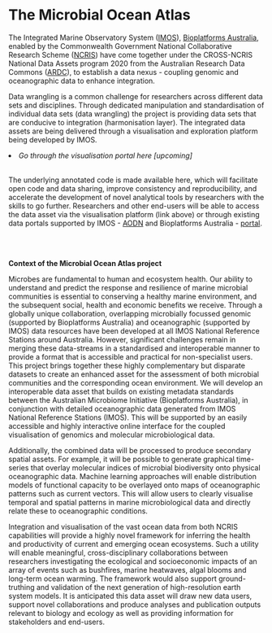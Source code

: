 # The Microbial Ocean Atlas 

The Integrated Marine Observatory System ([IMOS](https://imos.org.au/)), [Bioplatforms Australia](https://bioplatforms.com/), enabled by the Commonwealth Government National Collaborative Research Scheme ([NCRIS](https://www.education.gov.au/ncris)) have come together under the CROSS-NCRIS National Data Assets program 2020 from the Australian Research Data Commons ([ARDC](https://ardc.edu.au/)), to establish a data nexus - coupling genomic and oceanographic data to enhance integration.

Data wrangling is a common challenge for researchers across different data sets and disciplines. Through dedicated manipulation and standardisation of individual data sets (data wrangling) the project is providing data sets that are conducive to integration (harmonisation layer). The integrated data assets are being delivered through a visualisation and exploration platform being developed by IMOS.  

<li><i>Go through the visualisation portal here [upcoming]</i></li>
</br>

The underlying annotated code is made available here, which will facilitate open code and data sharing, improve consistency and reproducibility, and accelerate the development of novel analytical tools by researchers with the skills to go further. 
Researchers and other end-users will be able to access the data asset via the visualisation platform (link above) or through existing data portals supported by IMOS - [AODN](https://portal.aodn.org.au/) and Bioplatforms Australia - [portal](https://data.bioplatforms.com/organization/about/australian-microbiome).

</br>
</br>

<b>Context of the Microbial Ocean Atlas project</b>

Microbes are fundamental to human and ecosystem health. Our ability to understand and predict the response and resilience of marine microbial communities is essential to conserving a healthy marine environment, and the subsequent social, health and economic benefits we receive. Through a globally unique collaboration, overlapping microbially focussed genomic (supported by Bioplatforms Australia) and oceanographic (supported by IMOS) data resources have been developed at all IMOS National Reference Stations around Australia. However, significant challenges remain in merging these data-streams in a standardised and interoperable manner to provide a format that is accessible and practical for non-specialist users.
This project brings together these highly complementary but disparate datasets to create an enhanced asset for the assessment of both microbial communities and the corresponding ocean environment. We will develop an interoperable data asset that builds on existing metadata standards between the Australian Microbiome Initiative (Bioplatforms Australia), in conjunction with detailed oceanographic data generated from IMOS National Reference Stations (IMOS). This will be supported by an easily accessible and highly interactive online interface for the coupled visualisation of genomics and molecular microbiological data.
 
Additionally, the combined data will be processed to produce secondary spatial assets. For example, it will be possible to generate graphical time-series that overlay molecular indices of microbial biodiversity onto physical oceanographic data. Machine learning approaches will enable distribution models of functional capacity to be overlayed onto maps of oceanographic patterns such as current vectors. This will allow users to clearly visualise temporal and spatial patterns in marine microbiological data and directly relate these to oceanographic conditions.
 
Integration and visualisation of the vast ocean data from both NCRIS capabilities will provide a highly novel framework for inferring the health and productivity of current and emerging ocean ecosystems. Such a utility will enable meaningful, cross-disciplinary collaborations between researchers investigating the ecological and socioeconomic impacts of an array of events such as bushfires, marine heatwaves, algal blooms and long-term ocean warming. The framework would also support ground-truthing and validation of the next generation of high-resolution earth system models. It is anticipated this data asset will draw new data users, support novel collaborations and produce analyses and publication outputs relevant to biology and ecology as well as providing information for stakeholders and end-users.
